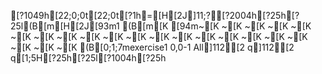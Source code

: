 [?1049h[22;0;0t[22;0t[?1h=[H[2J]11;?[?2004h[?25h[?25l(B[m[H[2J[93m1   (B[m[K
[94m~[K
~[K
~[K
~[K
~[K
~[K
~[K
~[K
~[K
~[K
~[K
~[K
~[K
~[K
~[K
~[K
~[K
~[K
~[K
~[K
~[K
(B[0;1;7mexercise1                                                     0,0-1          All]112[2 q]112[2 q[1;5H[?25h[?25l[?1004h[?25h